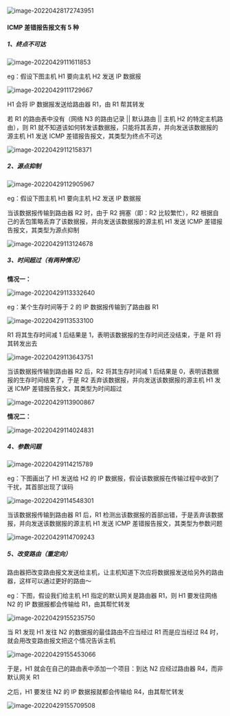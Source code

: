 ![image-20220428172743951](https://aliyun-oss-lpj.oss-cn-qingdao.aliyuncs.com/images/by-picgo/image-20220428172743951.png)

#### ICMP 差错报告报文有 5 种

##### 1、终点不可达

![image-20220429111611853](https://aliyun-oss-lpj.oss-cn-qingdao.aliyuncs.com/images/by-picgo/image-20220429111611853.png)

eg：假设下图主机 H1 要向主机 H2 发送 IP 数据报

![image-20220429111729667](https://aliyun-oss-lpj.oss-cn-qingdao.aliyuncs.com/images/by-picgo/image-20220429111729667.png)

H1 会将 IP 数据报发送给路由器 R1，由 R1 帮其转发

若 R1 的路由表中没有（网络 N3 的路由记录 || 默认路由 || 主机 H2 的特定主机路由），则 R1 就不知道该如何转发该数据报，只能将其丢弃，并向发送该数据报的源主机 H1 发送 ICMP 差错报告报文，其类型为终点不可达

![image-20220429112158371](https://aliyun-oss-lpj.oss-cn-qingdao.aliyuncs.com/images/by-picgo/image-20220429112158371.png)

##### 2、源点抑制

![image-20220429112905967](https://aliyun-oss-lpj.oss-cn-qingdao.aliyuncs.com/images/by-picgo/image-20220429112905967.png)

eg：假设下图主机 H1 要向主机 H2 发送 IP 数据报

当该数据报传输到路由器 R2 时，由于 R2 拥塞（即：R2 比较繁忙），R2 根据自己的丢包策略丢弃了该数据报，并向发送该数据报的源主机 H1 发送 ICMP 差错报告报文，其类型为源点抑制

![image-20220429113124678](https://aliyun-oss-lpj.oss-cn-qingdao.aliyuncs.com/images/by-picgo/image-20220429113124678.png)

##### 3、时间超过（有两种情况）

**情况一：**

![image-20220429113332640](https://aliyun-oss-lpj.oss-cn-qingdao.aliyuncs.com/images/by-picgo/image-20220429113332640.png)

eg：某个生存时间等于 2 的 IP 数据报传输到了路由器 R1

![image-20220429113533100](https://aliyun-oss-lpj.oss-cn-qingdao.aliyuncs.com/images/by-picgo/image-20220429113533100.png)

R1 将其生存时间减 1 后结果是 1，表明该数据报的生存时间还没结束，于是 R1 将其转发出去

![image-20220429113643751](https://aliyun-oss-lpj.oss-cn-qingdao.aliyuncs.com/images/by-picgo/image-20220429113643751.png)

当该数据报传输到路由器 R2 后，R2 将其生存时间减 1 后结果是 0，表明该数据报的生存时间结束了，于是 R2 丢弃该数据报，并向发送该数据报的源主机 H1 发送 ICMP 差错报告报文，其类型为时间超过

![image-20220429113900867](https://aliyun-oss-lpj.oss-cn-qingdao.aliyuncs.com/images/by-picgo/image-20220429113900867.png)

**情况二：**

![image-20220429114024831](https://aliyun-oss-lpj.oss-cn-qingdao.aliyuncs.com/images/by-picgo/image-20220429114024831.png)

##### 4、参数问题

![image-20220429114215789](https://aliyun-oss-lpj.oss-cn-qingdao.aliyuncs.com/images/by-picgo/image-20220429114215789.png)

eg：下图画出了 H1 发送给 H2 的 IP 数据报，假设该数据报在传输过程中收到了干扰，其首部出现了误码

![image-20220429114548301](https://aliyun-oss-lpj.oss-cn-qingdao.aliyuncs.com/images/by-picgo/image-20220429114548301.png)

当该数据报传输到路由器 R1 后，R1 检测出该数据报的首部出错，于是丢弃该数据报，并向发送该数据报的源主机 H1 发送 ICMP 差错报告报文，其类型为参数问题

![image-20220429114709243](https://aliyun-oss-lpj.oss-cn-qingdao.aliyuncs.com/images/by-picgo/image-20220429114709243.png)

##### 5、改变路由（重定向）

路由器把改变路由报文发送给主机，让主机知道下次应将数据报发送给另外的路由器，这样可以通过更好的路由～

eg：下图，假设我们给主机 H1 指定的默认网关是路由器 R1，则 H1 要发往网络 N2 的 IP 数据报都会传输给 R1，由其帮忙转发

![image-20220429155235750](https://aliyun-oss-lpj.oss-cn-qingdao.aliyuncs.com/images/by-picgo/image-20220429155235750.png)

当 R1 发现 H1 发往 N2 的数据报的最佳路由不应当经过 R1 而是应当经过 R4 时，就会用改变路由报文把这个情况告诉主机

![image-20220429155453066](https://aliyun-oss-lpj.oss-cn-qingdao.aliyuncs.com/images/by-picgo/image-20220429155453066.png)

于是，H1 就会在自己的路由表中添加一个项目：到达 N2 应经过路由器 R4，而非默认网关 R1

之后，H1 要发往 N2 的 IP 数据报就都会传输给 R4，由其帮忙转发

![image-20220429155709508](https://aliyun-oss-lpj.oss-cn-qingdao.aliyuncs.com/images/by-picgo/image-20220429155709508.png)
